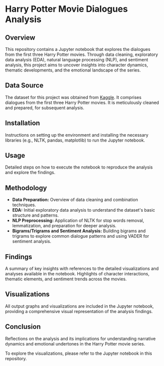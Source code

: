 # Harry Potter Movie Dialogues Analysis

## Overview
This repository contains a Jupyter notebook that explores the dialogues from the first three Harry Potter movies. Through data cleaning, exploratory data analysis (EDA), natural language processing (NLP), and sentiment analysis, this project aims to uncover insights into character dynamics, thematic developments, and the emotional landscape of the series.

## Data Source
The dataset for this project was obtained from [Kaggle](https://www.kaggle.com/datasets/gulsahdemiryurek/harry-potter-dataset). It comprises dialogues from the first three Harry Potter movies. It is meticulously cleaned and prepared, for subsequent analysis.

## Installation
Instructions on setting up the environment and installing the necessary libraries (e.g., NLTK, pandas, matplotlib) to run the Jupyter notebook.

## Usage
Detailed steps on how to execute the notebook to reproduce the analysis and explore the findings.

## Methodology
- **Data Preparation:** Overview of data cleaning and combination techniques.
- **EDA:** Initial exploratory data analysis to understand the dataset's basic structure and patterns.
- **NLP Preprocessing:** Application of NLTK for stop words removal, lemmatization, and preparation for deeper analysis.
- **Bigrams/Trigrams and Sentiment Analysis:** Building bigrams and trigrams to explore common dialogue patterns and using VADER for sentiment analysis.

## Findings
A summary of key insights with references to the detailed visualizations and analyses available in the notebook. Highlights of character interactions, thematic elements, and sentiment trends across the movies.

## Visualizations
All output graphs and visualizations are included in the Jupyter notebook, providing a comprehensive visual representation of the analysis findings.

## Conclusion
Reflections on the analysis and its implications for understanding narrative dynamics and emotional undertones in the Harry Potter movie series.

To explore the visualizations, please refer to the Jupyter notebook in this repository.
